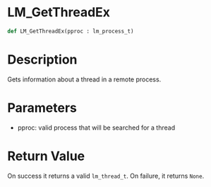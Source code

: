 # LM_GetThreadEx

```python
def LM_GetThreadEx(pproc : lm_process_t)
```

# Description

Gets information about a thread in a remote process.

# Parameters

- pproc: valid process that will be searched for a thread

# Return Value

On success it returns a valid `lm_thread_t`. On failure, it returns `None`.


